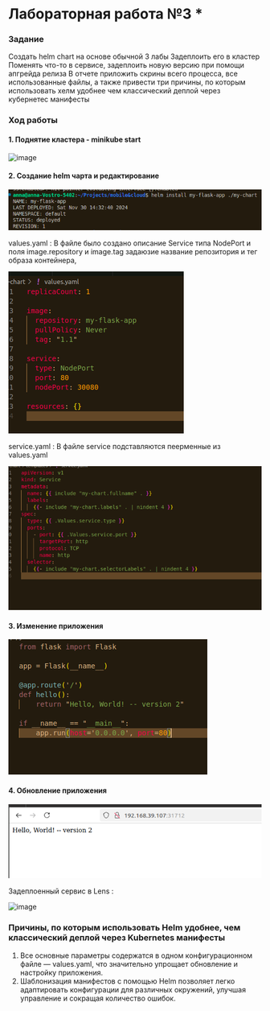 
# Лабораторная работа №3 *

### Задание

Создать helm chart на основе обычной 3 лабы
Задеплоить его в кластер
Поменять что-то в сервисе, задеплоить новую версию при помощи апгрейда релиза
В отчете приложить скрины всего процесса, все использованные файлы, а также привести три причины, по которым использовать хелм удобнее чем классический деплой через кубернетес манифесты




### Ход работы
#### 1. Поднятие кластера - minikube start

![image](https://github.com/kegly/itmo-cloud-systems-and-services/blob/main/lab3/images/Screenshot%20from%202024-10-15%2004-45-56.png)


#### 2. Создание helm чарта  и редактирование 

![image](https://github.com/kegly/itmo-cloud-systems-and-services/blob/main/lab3*/images/1.png)

values.yaml :  В файле было создано описание Service типа NodePort и поля image.repository и image.tag задаюзие название репозитория и тег образа контейнера,

![image](https://github.com/kegly/itmo-cloud-systems-and-services/blob/main/lab3*/images/2.png)

service.yaml : В файле service подставляются пеерменные из values.yaml

![image](https://github.com/kegly/itmo-cloud-systems-and-services/blob/main/lab3*/images/5.png)

#### 3. Изменение приложения

![image](https://github.com/kegly/itmo-cloud-systems-and-services/blob/main/lab3*/images/3.png)

#### 4. Обновление приложения


![image](https://github.com/kegly/itmo-cloud-systems-and-services/blob/main/lab3*/images/4.png)

Задеплоенный сервис в Lens :

![image](https://github.com/user-attachments/assets/3690f73d-96ed-478f-8ab0-1f32cbd60732)



### Причины, по которым использовать Helm удобнее, чем классический деплой через Kubernetes манифесты


1. Все основные параметры содержатся в одном конфигурационном файле — values.yaml, что значительно упрощает обновление и настройку приложения.
2. Шаблонизация манифестов с помощью Helm позволяет легко адаптировать конфигурации для различных окружений, улучшая управление и сокращая количество ошибок.

